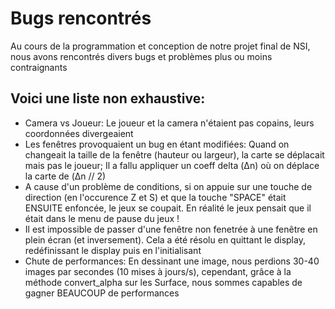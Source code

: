 # Bugs rencontrés

Au cours de la programmation et conception de notre projet final de NSI, nous avons rencontrés divers bugs et problèmes plus ou moins contraignants

## Voici une liste non exhaustive:

- Camera vs Joueur: Le joueur et la camera n'étaient pas copains, leurs coordonnées divergeaient
- Les fenêtres provoquaient un bug en étant modifiées: Quand on changeait la taille de la fenêtre (hauteur ou largeur), la carte se déplacait mais pas le joueur; Il a fallu appliquer un coeff delta (Δn) où on déplace la carte de (Δn // 2)
- A cause d'un problème de conditions, si on appuie sur une touche de direction (en l'occurence Z et S) et que la touche "SPACE" était ENSUITE enfoncée, le jeux se coupait. En réalité le jeux pensait que il était dans le menu de pause du jeux !
- Il est impossible de passer d'une fenêtre non fenetrée à une fenêtre en plein écran (et inversement). Cela a été résolu en quittant le display, redéfinissant le display puis en l'initialisant
- Chute de performances: En dessinant une image, nous perdions 30-40 images par secondes (10 mises à jours/s), cependant, grâce à la méthode convert_alpha sur les Surface, nous sommes capables de gagner BEAUCOUP de performances